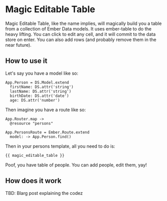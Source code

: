 Magic Editable Table
====================

Magic Editable Table, like the name implies, will magically build you a table from a collection of Ember Data models. It uses ember-table to do the heavy lifting. You can click to edit any cell, and it will commit to the data store on enter. You can also add rows (and probably remove them in the near future).

How to use it
-------------

Let's say you have a model like so:

````
App.Person = DS.Model.extend
  firstName: DS.attr('string')
  lastName: DS.attr('string')
  birthDate: DS.attr('date')
  age: DS.attr('number')
````

Then imagine you have a route like so:

````
App.Router.map ->
  @resource "persons"

App.PersonsRoute = Ember.Route.extend
  model: -> App.Person.find()
````

Then in your persons template, all you need to do is:

````
{{ magic_editable_table }}
````

Poof, you have table of people. You can add people, edit them, yay!

How does it work
----------------

TBD: Blarg post explaining the codez


